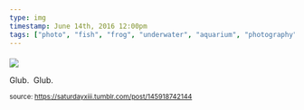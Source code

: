 ```yaml
---
type: img
timestamp: June 14th, 2016 12:00pm
tags: ["photo", "fish", "frog", "underwater", "aquarium", "photography"]
---
```

####
<img src="https://saturdayxiii.github.io/media/145918742144.jpg"/>
                                                                                          
Glub.  Glub.
 
                                    
                
                
                
                
                                
<small>source: https://saturdayxiii.tumblr.com/post/145918742144</small>